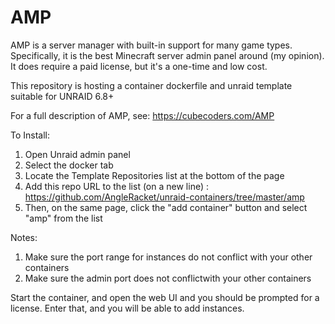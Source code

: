 # AMP

AMP is a server manager with built-in support for many game types. Specifically, it is the best Minecraft server admin panel around (my opinion). It does require a paid license, but it's a one-time and low cost.

This repository is hosting a container dockerfile and unraid template suitable for UNRAID 6.8+

For a full description of AMP, see: https://cubecoders.com/AMP

To Install:

1. Open Unraid admin panel
2. Select the docker tab
3. Locate the Template Repositories list at the bottom of the page
4. Add this repo URL to the list (on a new line) : https://github.com/AngleRacket/unraid-containers/tree/master/amp
5. Then, on the same page, click the "add container" button and select "amp" from the list

Notes:
1. Make sure the port range for instances do not conflict with your other containers
2. Make sure the admin port does not conflictwith your other containers

Start the container, and open the web UI and you should be prompted for a license. Enter that, and you will be able to add instances.

